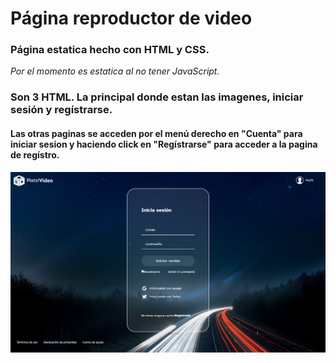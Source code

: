 # Página reproductor de video

### Página estatica hecho con HTML y CSS.
*Por el momento es estatica al no tener JavaScript.*

### Son 3 HTML. La principal donde estan las imagenes, iniciar sesión y regístrarse.
#### Las otras paginas se acceden por el menú derecho en "Cuenta" para iniciar sesion y haciendo click en "Regístrarse" para acceder a la pagina de regístro.

![imagen de muestra](assets/imagen_Readme_platzi.png)
